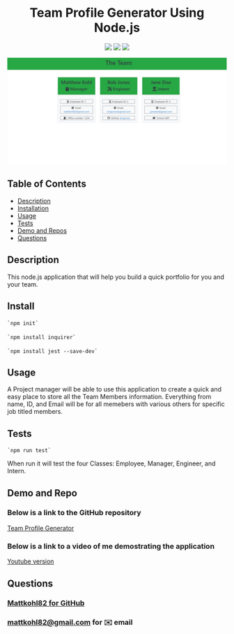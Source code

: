 <h1 align="center">Team Profile Generator Using Node.js</h1>

<p align="center">
<img src="https://img.shields.io/badge/Javascript-brightgreen"/>
<img src="https://img.shields.io/badge/Inquirer-red"/>
<img src="https://img.shields.io/badge/Node.js-success"/>
</p>

<p align="center">
<img src="./src/screenshot3.jpg" alt="final-product"/>
</p>


## Table of Contents
- [Description](#description)
- [Installation](#install)
- [Usage](#usage)
- [Tests](#tests)
- [Demo and Repos](#Demo-and-Repo)
- [Questions](#questions)

## Description
This node.js application that will help you build a quick portfolio for you and your team.

## Install
```
`npm init`
  
`npm install inquirer`  

`npm install jest --save-dev`
```
## Usage
A Project manager will be able to use this application to create a quick and easy place to store all the Team Members information. Everything from name, ID, and Email will be for all memebers with various others for specific job titled members.
          
## Tests  
```
`npm run test`
```  

When run it will test the four Classes: Employee, Manager, Engineer, and Intern.

## Demo and Repo

### Below is a link to the GitHub repository   
[Team Profile Generator](https://github.com/mattkohl82/team-profile-generator)  

### Below is a link to a video of me demostrating the application
[Youtube version](https://youtu.be/_ol9HeeB6to) 

## Questions
### [Mattkohl82 for GitHub](https://github.com/Mattkohl82)  
### mattkohl82@gmail.com for ✉️ email 


